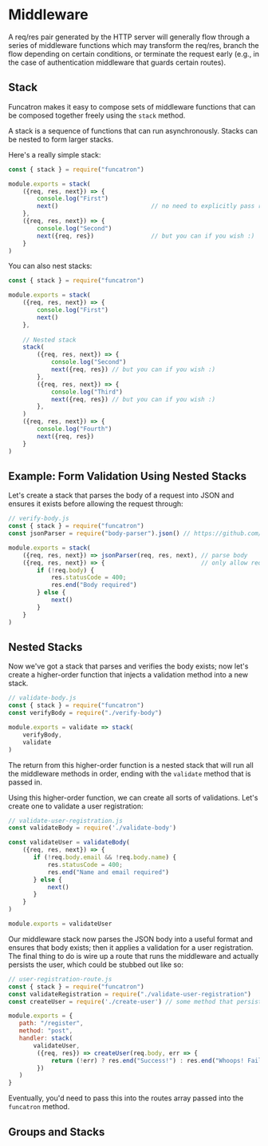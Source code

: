 # Middleware

A req/res pair generated by the HTTP server will generally flow through a series of middleware functions which may transform the req/res, branch the flow depending on certain conditions, or terminate the request early \(e.g., in the case of authentication middleware that guards certain routes\).

## Stack

Funcatron makes it easy to compose sets of middleware functions that can be composed together freely using the `stack` method.

A stack is a sequence of functions that can run asynchronously. Stacks can be nested to form larger stacks.

Here's a really simple stack:

```javascript
const { stack } = require("funcatron")

module.exports = stack(
    ({req, res, next}) => {
        console.log("First")
        next()                          // no need to explicitly pass req/res through
    },
    ({req, res, next}) => {
        console.log("Second")
        next({req, res})                // but you can if you wish :)
    }
)
```

You can also nest stacks:

```javascript
const { stack } = require("funcatron")

module.exports = stack(
    ({req, res, next}) => {
        console.log("First")
        next()                          
    },
    
    // Nested stack
    stack(
        ({req, res, next}) => {
            console.log("Second")
            next({req, res}) // but you can if you wish :)
        },
        ({req, res, next}) => {
            console.log("Third")
            next({req, res}) // but you can if you wish :)
        },
    )
    ({req, res, next}) => {
        console.log("Fourth")
        next({req, res})                
    }
)
```





## Example: Form Validation Using Nested Stacks

Let's create a stack that parses the body of a request into JSON and ensures it exists before allowing the request through:

```javascript
// verify-body.js
const { stack } = require("funcatron")
const jsonParser = require("body-parser").json() // https://github.com/expressjs/body-parser

module.exports = stack(
    ({req, res, next}) => jsonParser(req, res, next), // parse body
    ({req, res, next}) => {                           // only allow request that have bodies through.
        if (!req.body) {
            res.statusCode = 400;
            res.end("Body required")
        } else {
            next()
        }
    }
)
```

## Nested Stacks

Now we've got a stack that parses and verifies the body exists; now let's create a higher-order function that injects a validation method into a new stack.

```javascript
// validate-body.js
const { stack } = require("funcatron")
const verifyBody = require("./verify-body")

module.exports = validate => stack(
    verifyBody,
    validate
)
```

The return from this higher-order function is a nested stack that will run all the middleware methods in order, ending with the `validate` method that is passed in.

Using this higher-order function, we can create all sorts of validations. Let's create one to validate a user registration:

```javascript
// validate-user-registration.js
const validateBody = require('./validate-body')

const validateUser = validateBody(
    ({req, res, next}) => {
       if (!req.body.email && !req.body.name) {
           res.statusCode = 400;
           res.end("Name and email required")
       } else {
           next()
       }
    }
)

module.exports = validateUser
```

Our middleware stack now parses the JSON body into a useful format and ensures that body exists; then it applies a validation for a user registration. The final thing to do is wire up a route that runs the middleware and actually persists the user, which could be stubbed out like so:

```javascript
// user-registration-route.js
const { stack } = require("funcatron")
const validateRegistration = require("./validate-user-registration")
const createUser = require('./create-user') // some method that persists to DB

module.exports = {
   path: "/register",
   method: "post",
   handler: stack(
       validateUser, 
        ({req, res}) => createUser(req.body, err => {
            return (!err) ? res.end("Success!") : res.end("Whoops! Failure")
        })
   )
}
```

Eventually, you'd need to pass this into the routes array passed into the `funcatron` method.

## Groups and Stacks



